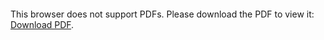 <object data="christ-in-song/CIS1908pdfs/549.pdf" type="application/pdf" width="100%" height="1024px">
    <embed src="christ-in-song/CIS1908pdfs/549.pdf">
        <p>This browser does not support PDFs. Please download the PDF to view it: <a href="christ-in-song/CIS1908pdfs/549.pdf">Download PDF</a>.</p>
    </embed>
</object>

